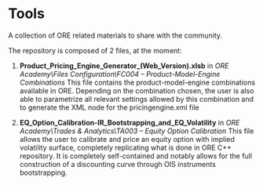 # Tools
A collection of ORE related materials to share with the community.

The repository is composed of 2 files, at the moment:

1. **Product_Pricing_Engine_Generator_(Web_Version).xlsb** in *ORE Academy\Files Configuration\FC004 – Product-Model-Engine Combinations*
This file contains the product-model-engine combinations available in ORE.
Depending on the combination chosen, the user is also able to parametrize all relevant settings allowed by this combination and to generate the XML node for the pricingengine.xml file

2. **EQ_Option_Calibration-IR_Bootstrapping_and_EQ_Volatility** in *ORE Academy\Trades & Analytics\TA003 – Equity Option Calibration*
This file allows the user to calibrate and price an equity option with implied volatility surface, completely replicating what is done in ORE C++ repository.
It is completely self-contained and notably allows for the full construction of a discounting curve through OIS instruments bootstrapping.
  

